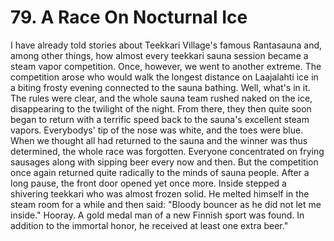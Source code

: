 


    
# 79. A Race On Nocturnal Ice

I have already told stories about Teekkari Village's famous Rantasauna and, among other things, how almost every teekkari sauna session became a steam vapor competition. Once, however, we went to another extreme. The competition arose who would walk the longest distance on Laajalahti ice in a biting frosty evening connected to the sauna bathing. Well, what's in it. The rules were clear, and the whole sauna team rushed naked on the ice, disappearing to the twilight of the night. From there, they then quite soon began to return with a terrific speed back to the sauna's excellent steam vapors. Everybodys' tip of the nose was white, and the toes were blue. When we thought all had returned to the sauna and the winner was thus determined, the whole race was forgotten. Everyone concentrated on frying sausages along with sipping beer every now and then. But the competition once again returned quite radically to the minds of sauna people. After a long pause, the front door opened yet once more. Inside stepped a shivering teekkari who was almost frozen solid. He melted himself in the steam room for a while and then said: "Bloody bouncer as he did not let me inside." Hooray. A gold medal man of a new Finnish sport was found. In addition to the immortal honor, he received at least one extra beer."
